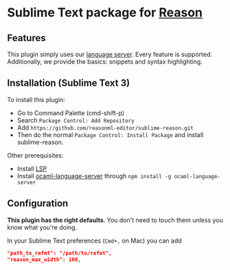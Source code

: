 # Sublime Text package for [Reason](https://github.com/facebook/reason)

## Features

This plugin simply uses our [language server](https://github.com/freebroccolo/ocaml-language-server#server-capabilities). Every feature is supported. Additionally, we provide the basics: snippets and syntax highlighting.

## Installation (Sublime Text 3)

To install this plugin:

- Go to Command Palette (cmd-shift-p)
- Search `Package Control: Add Repository`
- Add `https://github.com/reasonml-editor/sublime-reason.git`
- Then do the normal `Package Control: Install Package` and install sublime-reason.

Other prerequisites:

- Install [LSP](https://github.com/tomv564/LSP)
- Install [ocaml-language-server](https://github.com/freebroccolo/ocaml-language-server) through `npm install -g ocaml-language-server`

## Configuration

**This plugin has the right defaults**. You don't need to touch them unless you know what you're doing.

In your Sublime Text preferences (`Cmd+,` on Mac) you can add

```json
"path_to_refmt": "/path/to/refmt",
"reason_max_width": 100,
```

